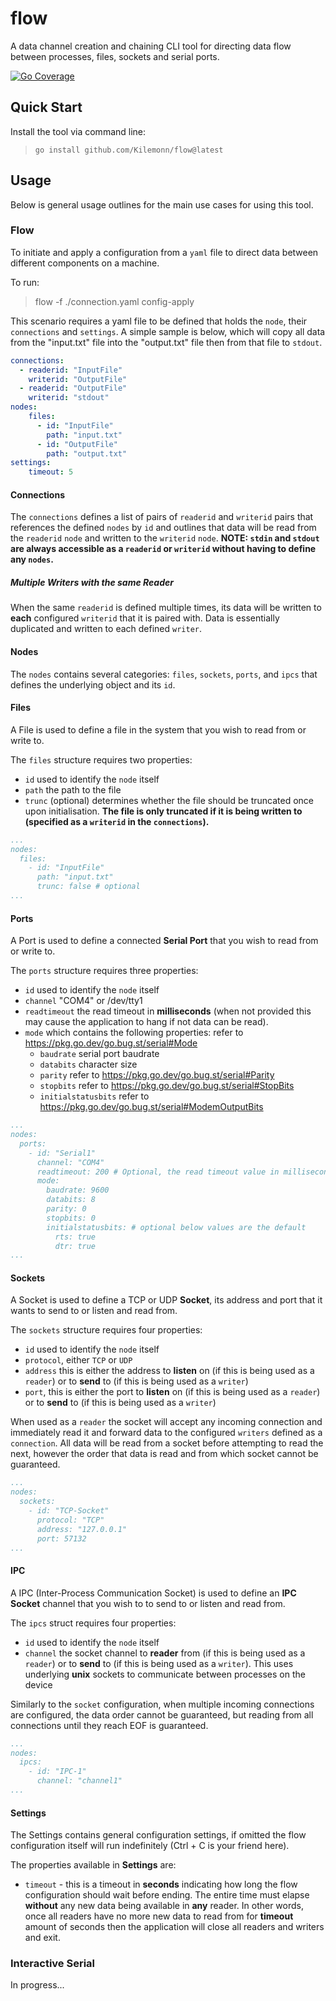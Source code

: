 # flow
A data channel creation and chaining CLI tool for directing data flow between processes, files, sockets and serial ports.

[![Go Coverage](https://github.com/Kilemonn/flow/wiki/coverage.svg)](https://raw.githack.com/wiki/Kilemonn/flow/coverage.html)

## Quick Start

Install the tool via command line:

> `go install github.com/Kilemonn/flow@latest`

## Usage

Below is general usage outlines for the main use cases for using this tool.

### Flow

To initiate and apply a configuration from a `yaml` file to direct data between different components on a machine.

To run:
> flow -f ./connection.yaml config-apply

This scenario requires a yaml file to be defined that holds the `node`, their `connections` and `settings`.
A simple sample is below, which will copy all data from the "input.txt" file into the "output.txt" file then from that file to `stdout`.

```yaml
connections:
  - readerid: "InputFile"
    writerid: "OutputFile"
  - readerid: "OutputFile"
    writerid: "stdout"
nodes:
    files:
      - id: "InputFile"
        path: "input.txt"
      - id: "OutputFile"
        path: "output.txt"
settings:
    timeout: 5
```

#### Connections

The `connections` defines a list of pairs of `readerid` and `writerid` pairs that references the defined `nodes` by `id` and outlines that data will be read from the `readerid` `node` and written to the `writerid` `node`.
**NOTE: `stdin` and `stdout` are always accessible as a `readerid` or `writerid` without having to define any `nodes`.**

##### Multiple Writers with the same Reader

When the same `readerid` is defined multiple times, its data will be written to **each** configured `writerid` that it is paired with. Data is essentially duplicated and written to each defined `writer`.

#### Nodes

The `nodes` contains several categories: `files`, `sockets`, `ports`, and `ipcs` that defines the underlying object and its `id`.

#### Files

A File is used to define a file in the system that you wish to read from or write to.

The `files` structure requires two properties:
- `id` used to identify the `node` itself
- `path` the path to the file
- `trunc` (optional) determines whether the file should be truncated once upon initialisation. **The file is only truncated if it is being written to (specified as a `writerid` in the `connections`).**

```yaml
...
nodes:
  files:
    - id: "InputFile"
      path: "input.txt"
      trunc: false # optional
...
```

#### Ports

A Port is used to define a connected **Serial Port** that you wish to read from or write to.

The `ports` structure requires three properties:
- `id` used to identify the `node` itself
- `channel` "COM4" or /dev/tty1
- `readtimeout` the read timeout in **milliseconds** (when not provided this may cause the application to hang if not data can be read).
- `mode` which contains the following properties: refer to https://pkg.go.dev/go.bug.st/serial#Mode
    - `baudrate` serial port baudrate
    - `databits` character size
    - `parity` refer to https://pkg.go.dev/go.bug.st/serial#Parity
    - `stopbits` refer to https://pkg.go.dev/go.bug.st/serial#StopBits
    - `initialstatusbits` refer to https://pkg.go.dev/go.bug.st/serial#ModemOutputBits

```yaml
...
nodes:
  ports:
    - id: "Serial1"
      channel: "COM4"
      readtimeout: 200 # Optional, the read timeout value in milliseconds
      mode:
        baudrate: 9600
        databits: 8
        parity: 0
        stopbits: 0
        initialstatusbits: # optional below values are the default
          rts: true
          dtr: true
...
```

#### Sockets

A Socket is used to define a TCP or UDP **Socket**, its address and port that it wants to send to or listen and read from.

The `sockets` structure requires four properties:
- `id` used to identify the `node` itself
- `protocol`, either `TCP` or `UDP`
- `address` this is either the address to **listen** on (if this is being used as a `reader`) or to **send** to (if this is being used as a `writer`)
- `port`, this is either the port to **listen** on (if this is being used as a `reader`) or to **send** to (if this is being used as a `writer`)

When used as a `reader` the socket will accept any incoming connection and immediately read it and forward data to the configured `writers` defined as a `connection`. All data will be read from a socket before attempting to read the next, however the order that data is read and from which socket cannot be guaranteed.

```yaml
...
nodes:
  sockets:
    - id: "TCP-Socket"
      protocol: "TCP"
      address: "127.0.0.1"
      port: 57132
...
```

#### IPC

A IPC (Inter-Process Communication Socket) is used to define an **IPC Socket** channel that you wish to to send to or listen and read from.

The `ipcs` struct requires four properties:
- `id` used to identify the `node` itself
- `channel` the socket channel to **reader** from (if this is being used as a `reader`) or to **send** to (if this is being used as a `writer`). This uses underlying **unix** sockets to communicate between processes on the device

Similarly to the `socket` configuration, when multiple incoming connections are configured, the data order cannot be guaranteed, but reading from all connections until they reach EOF is guaranteed.

```yaml
...
nodes:
  ipcs:
    - id: "IPC-1"
      channel: "channel1"
...
```

#### Settings

The Settings contains general configuration settings, if omitted the flow configuration itself will run indefinitely (Ctrl + C is your friend here).

The properties available in **Settings** are:
- `timeout` - this is a timeout in **seconds** indicating how long the flow configuration should wait before ending. The entire time must elapse **without** any new data being available in **any** reader. In other words, once all readers have no more new data to read from for **timeout** amount of seconds then the application will close all readers and writers and exit.

### Interactive Serial

In progress...
